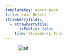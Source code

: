 ```yaml
---
templateKey: about-page
title: Love Rebels
strawberryTiles:
  - strawberryTile:
      isPublic: false
    tile: Strawberry Tile
---
```

<figure><img src="https://res.cloudinary.com/strawberryfair/image/upload/v1653257366/Love_Rebels_d3gmeu.jpg" alt="alt" class="html-embedded-image-medium"></figure>
